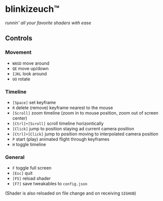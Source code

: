 # blinkizeuch™
*runnin' all your favorite shaders with ease*

## Controls

### Movement

* `WASD` move around
* `QE` move up/down
* `IJKL` look around
* `UO` rotate

### Timeline

* `[Space]` set keyframe
* `R` delete (remove) keyframe nearest to the mouse
* `[Scroll]` zoom timeline (zoom in to mouse position, zoom out of screen center)
* `[Ctrl]+[Scroll]` scroll timeline horizontically
* `[Click]` jump to position staying ad current camera position
* `[Ctrl]+[Click]` jump to position moving to interpolated camera position
* `P` start (play) animated flight through keyframes
* `H` toggle timeline

### General
* `F` toggle full screen
* `[Esc]` quit
* `[F5]` reload shader
* `[F7]` save tweakables to `config.json`

(Shader is also reloaded on file change and on receiving `SIGHUB`)

